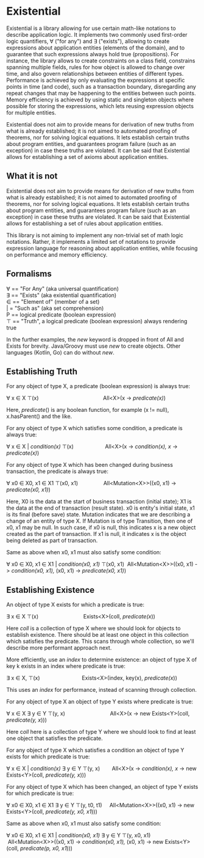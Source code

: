 # Existential

Existential is a library allowing for use certain math-like notations to describe application logic. It implements two commonly used first-order logic quantifiers, ∀ ("for any") and ∃ ("exists"), allowing to create expressions about application entities (elements of the domain), and to guarantee that such expressions always hold true (propositions). For instance, the library allows to create constraints on a class field, constrains spanning multiple fields, rules for how object is allowed to change over time, and also govern relationships between entities of different types. Performance is achieved by only evaluating the expressions at specific points in time (and code), such as a transaction boundary, disregarding any repeat changes that may be happening to the entities between such points. Memory efficiency is achieved by using static and singleton objects where possible for storing the expressions, which lets reusing expression objects for multiple entities.

Existential does not aim to provide means for derivation of new truths from what is already established; it is not aimed to automated proofing of theorems, nor for solving logical equations. It lets establish certain truths about program entities, and guarantees program failure (such as an exception) in case these truths are violated. It can be said that Existential allows for establishing a set of axioms about application entities.

## What it is not

Existential does not aim to provide means for derivation of new truths from what is already established; it is not aimed to automated proofing of theorems, nor for solving logical equations. It lets establish certain truths about program entities, and guarantees program failure (such as an exception) in case these truths are violated. It can be said that Existential allows for establishing a set of rules about application entities.

This library is not aiming to implement any non-trivial set of math logic notations. Rather, it implements a limited set of notations to provide expression language for reasoning about application entities, while focusing on performance and memory efficiency.

## Formalisms

∀ == "For Any" (aka universal quantification)  
∃ == "Exists" (aka existential quantification)  
∈ == "Element of" (member of a set)  
| = "Such as" (aka set comprehension)   
P == logical predicate (boolean expression)  
⊤ == "Truth", a logical predicate (boolean expression) always rendering true  

In the further examples, the *new* keyword is dropped in front of All and Exists for brevity. Java/Groovy must use *new* to create objects. Other languages (Kotlin, Go) can do without *new*. 

## Establishing Truth

For any object of type X, a predicate (boolean expression) is always true:

∀ x ∈ X ⊤(x)                                           All\<X\>(x -> *predicate(x)*)

Here, *predicate*() is any boolean function, for example (x != null), x.hasParent() and the like.

For any object of type X which satisfies some condition, a predicate is always true:

∀ x ∈ X | *condition(x)* ⊤(x)                     All\<X\>(x -> *condition(x), x* -> *predicate(x)*)

For any object of type X which has been changed during business transaction, the predicate is always true:

∀ x0 ∈ X0, x1 ∈ X1 ⊤(x0, x1)                 All\<Mutation\<X\>\>((x0, x1) -> *predicate(x0, x1)*)

Here, X0 is the data at the start of business transaction (initial state); X1 is the data at the end of transaction (result state). x0 is entity's initial state, x1 is its final (before save) state. Mutation<X> indicates that we are describing a change of an entity of type X. If Mutation is of type Transition, then one of x0, x1 may be null. In such case, if x0 is null, this indicates x is a new object created as the part of transaction. If x1 is null, it indicates x is the object being deleted as part of transaction.

Same as above when x0, x1 must also satisfy some condition:

∀ x0 ∈ X0, x1 ∈ X1 | *condition(x0, x1)* ⊤(x0, x1)  All\<Mutation\<X\>\>((x0, x1) -> *condition(x0, x1),* (x0, x1) -> *predicate(x0, x1)*)

## Establishing Existence

An object of type X exists for which a predicate is true:

∃ x ∈ X ⊤(x)                                              Exists\<X\>(coll, *predicate(x*))

Here *coll* is a collection of type X where we should look for objects to establish existence. There should be at least one object in this collection which satisfies the predicate. This scans through whole collection, so we'll describe more performant approach next.

More efficiently, use an *index* to determine existence: an object of type X of key k exists in an index where predicate is true:

∃ x ∈ X, ⊤(x)                                              Exists\<X\>(index, key(x), *predicate(x*))

This uses an *index* for performance, instead of scanning through collection.

For any object of type X an object of type Y exists where predicate is true:

∀ x ∈ X ∃ y ∈ Y ⊤(y, x)                              All\<X\>(x -> new Exists\<Y\>(coll, *predicate(y, x*)))

Here c*oll* here is a collection of type Y where we should look to find at least one object that satisfies the predicate.

For any object of type X which satisfies a condition an object of type Y exists for which predicate is true:

∀ x ∈ X | *condition(x)* ∃ y ∈ Y ⊤(y, x)         All\<X\>(x -> *condition(x), x* -> new Exists\<Y\>(coll, *predicate(y, x*)))

For any object of type X which has been changed, an object of type Y exists for which predicate is true:

∀ x0 ∈ X0, x1 ∈ X1 ∃ y ∈ Y ⊤(y, t0, t1)      All\<Mutation\<X\>\>((x0, x1) -> new Exists\<Y\>(coll, *predicate(y, x0, x1*)))

Same as above when x0, x1 must also satisfy some condition:

∀ x0 ∈ X0, x1 ∈ X1 | *condition(x0, x1)* ∃ y ∈ Y ⊤(y, x0, x1)   All\<Mutation\<X\>\>((x0, x1) -> *condition(x0, x1),* (x0, x1) -> new Exists\<Y\>(coll, *predicate(p, x0, x1*)))